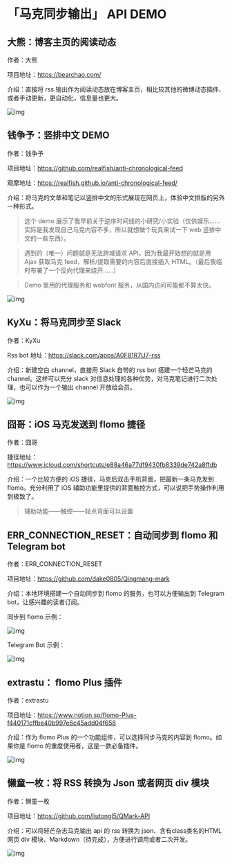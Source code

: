 # 「马克同步输出」 API DEMO 

## 大熊：博客主页的阅读动态

作者：大熊

项目地址：https://bearchao.com/

介绍：直接将 rss 输出作为阅读动态放在博客主页，相比较其他的微博动态插件、或者手动更新，更自动化，信息量也更大。

![img](http://statics01.qingmang.mobi/c6622cf486d3.jpg)





## 钱争予：竖排中文 DEMO

作者：钱争予

项目地址：https://github.com/realfish/anti-chronological-feed

观摩地址：https://realfish.github.io/anti-chronological-feed/

介绍：将马克的文章和笔记以竖排中文的形式展现在网页上，体验中文排版的另外一种形式。

> 这个 demo 展示了我早前关于逆序时间线的小研究/小实验（仅供娱乐……实际是我发现自己马克内容不多，所以就想做个玩具来试一下 web 竖排中文的一些东西）。

> 遇到的（唯一）问题就是无法跨域请求 API。因为我最开始想的就是用 Ajax 获取马克 feed，解析/提取需要的内容后直接插入 HTML。（最后我临时布署了一个反向代理来绕开……）

> Demo 里用的代理服务和 webfont 服务，从国内访问可能都不算太快。



![img](http://statics01.qingmang.mobi/266ff4b486d4.jpg)



## KyXu：将马克同步至 Slack



作者：KyXu

Rss bot 地址：https://slack.com/apps/A0F81R7U7-rss

介绍：新建空白 channel，直接用 Slack 自带的 rss bot 搭建一个轻芒马克的 channel。这样可以充分 slack 对信息处理的各种优势，对马克笔记进行二次处理，也可以作为一个输出 channel 开放给会员。

![img](http://statics01.qingmang.mobi/3aed483886d4.jpg)





## 囧哥：iOS 马克发送到 flomo 捷径

作者：囧哥

捷径地址：https://www.icloud.com/shortcuts/e88a46a77df9430fb8339de742a8ffdb

介绍：一个比较方便的 iOS 捷径，马克后双击手机背面，把最新一条马克发到 flomo。充分利用了 iOS 辅助功能里提供的背面触控方式，可以说把手势操作利用到极致了。

> 辅助功能——触控——轻点背面可以设置





## ERR_CONNECTION_RESET：自动同步到 flomo 和 Telegram bot

作者：ERR_CONNECTION_RESET

项目地址：https://github.com/dake0805/Qingmang-mark

介绍：本地环境搭建一个自动同步到 flomo 的服务，也可以方便输出到 Telegram bot，让感兴趣的读者订阅。

同步到 flomo 示例：

![img](http://statics01.qingmang.mobi/41bccd0a870b.jpg)



Telegram Bot 示例：

![img](http://statics01.qingmang.mobi/3aed483886d4.jpg)



## extrastu： flomo Plus 插件

作者：extrastu

项目地址：https://www.notion.so/flomo-Plus-f440171cffbe40b997e6c45add04f658

介绍：作为 flomo Plus 的一个功能组件，可以选择同步马克的内容到 flomo。如果你是 flomo 的重度使用者，这是一款必备插件。

![img](http://statics01.qingmang.mobi/5588dc16870b.jpg)

## 懒童一枚：将 RSS 转换为 Json 或者网页 div 模块

作者：懒童一枚

项目地址：https://github.com/liutongl5/QMark-API

介绍：可以将轻芒杂志马克输出 api 的 rss 转换为 json、含有class类名的HTML网页 div 模块、Markdown（待完成），方便进行调用或者二次开发。

![img](http://statics01.qingmang.mobi/65db0f30870b.jpg)